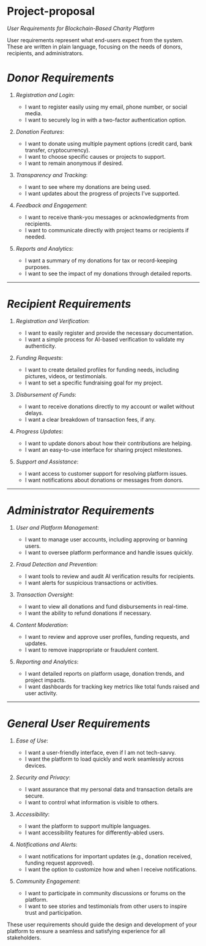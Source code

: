 # Project-proposal
 *User Requirements for Blockchain-Based Charity Platform*

User requirements represent what end-users expect from the system. These are written in plain language, focusing on the needs of donors, recipients, and administrators.

# *Donor Requirements*
1. *Registration and Login*:
   - I want to register easily using my email, phone number, or social media.
   - I want to securely log in with a two-factor authentication option.

2. *Donation Features*:
   - I want to donate using multiple payment options (credit card, bank transfer, cryptocurrency).
   - I want to choose specific causes or projects to support.
   - I want to remain anonymous if desired.

3. *Transparency and Tracking*:
   - I want to see where my donations are being used.
   - I want updates about the progress of projects I’ve supported.

4. *Feedback and Engagement*:
   - I want to receive thank-you messages or acknowledgments from recipients.
   - I want to communicate directly with project teams or recipients if needed.

5. *Reports and Analytics*:
   - I want a summary of my donations for tax or record-keeping purposes.
   - I want to see the impact of my donations through detailed reports.

---

# *Recipient Requirements*
1. *Registration and Verification*:
   - I want to easily register and provide the necessary documentation.
   - I want a simple process for AI-based verification to validate my authenticity.

2. *Funding Requests*:
   - I want to create detailed profiles for funding needs, including pictures, videos, or testimonials.
   - I want to set a specific fundraising goal for my project.

3. *Disbursement of Funds*:
   - I want to receive donations directly to my account or wallet without delays.
   - I want a clear breakdown of transaction fees, if any.

4. *Progress Updates*:
   - I want to update donors about how their contributions are helping.
   - I want an easy-to-use interface for sharing project milestones.

5. *Support and Assistance*:
   - I want access to customer support for resolving platform issues.
   - I want notifications about donations or messages from donors.

---

# *Administrator Requirements*
1. *User and Platform Management*:
   - I want to manage user accounts, including approving or banning users.
   - I want to oversee platform performance and handle issues quickly.

2. *Fraud Detection and Prevention*:
   - I want tools to review and audit AI verification results for recipients.
   - I want alerts for suspicious transactions or activities.

3. *Transaction Oversight*:
   - I want to view all donations and fund disbursements in real-time.
   - I want the ability to refund donations if necessary.

4. *Content Moderation*:
   - I want to review and approve user profiles, funding requests, and updates.
   - I want to remove inappropriate or fraudulent content.

5. *Reporting and Analytics*:
   - I want detailed reports on platform usage, donation trends, and project impacts.
   - I want dashboards for tracking key metrics like total funds raised and user activity.

---

# *General User Requirements*
1. *Ease of Use*:
   - I want a user-friendly interface, even if I am not tech-savvy.
   - I want the platform to load quickly and work seamlessly across devices.

2. *Security and Privacy*:
   - I want assurance that my personal data and transaction details are secure.
   - I want to control what information is visible to others.

3. *Accessibility*:
   - I want the platform to support multiple languages.
   - I want accessibility features for differently-abled users.

4. *Notifications and Alerts*:
   - I want notifications for important updates (e.g., donation received, funding request approved).
   - I want the option to customize how and when I receive notifications.

5. *Community Engagement*:
   - I want to participate in community discussions or forums on the platform.
   - I want to see stories and testimonials from other users to inspire trust and participation.

These user requirements should guide the design and development of your platform to ensure a seamless and satisfying experience for all stakeholders.
